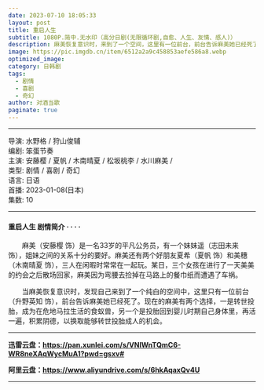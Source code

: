 ```yaml
---
date: 2023-07-10 18:05:33
layout: post
title: 重启人生
subtitle: 1080P.简中.无水印（高分日剧(无限循环剧,自愈、人生、友情、感人)）
description: 麻美恢复意识时，来到了一个空间，这里有一位前台，前台告诉麻美她已经死了。现在有两个选择，一是转世投胎，成为食蚁兽，另一个是投胎回到婴儿时期的身体里，再活一遍，回去积累阴德，以换取能够转世投胎在次成为人的机会...
image: https://pic.imgdb.cn/item/6512a2a9c458853aefe586a8.webp
optimized_image: 
category: 日韩剧
tags:
  - 剧情
  - 喜剧
  - 奇幻
author: 对酒当歌
paginate: true
---
```


---

导演: 水野格 / 狩山俊辅  
编剧: 笨蛋节奏  
主演: 安藤樱 / 夏帆 / 木南晴夏 / 松坂桃李 / 水川麻美 /  
类型: 剧情 / 喜剧 / 奇幻  
语言: 日语  
首播: 2023-01-08(日本)  
集数: 10  

---

#### 重启人生 剧情简介 · · · ·

　　麻美（安藤樱 饰）是一名33岁的平凡公务员，有一个妹妹遥（志田未来 饰），姐妹之间的关系十分的要好。麻美还有两个好朋友夏希（夏帆 饰）和美穗（木南晴夏 饰），三人在闲暇时常常在一起玩。某日，三个女孩在进行了一天美美的约会之后散场回家，麻美因为弯腰去捡掉在马路上的餐巾纸而遭遇了车祸。

　　当麻美恢复意识时，发现自己来到了一个纯白的空间中，这里只有一位前台（升野英知 饰），前台告诉麻美她已经死了。现在的麻美有两个选择，一是转世投胎，成为在危地马拉生活的食蚁兽，另一个是投胎回到婴儿时期自己身体里，再活一遍，积累阴德，以换取能够转世投胎成人的机会。

---

**迅雷云盘：<https://pan.xunlei.com/s/VNlWnTQmC6-WR8neXAqWycMuA1?pwd=gsxv#>**

**阿里云盘：<https://www.aliyundrive.com/s/6hkAqaxQv4U>**

---
